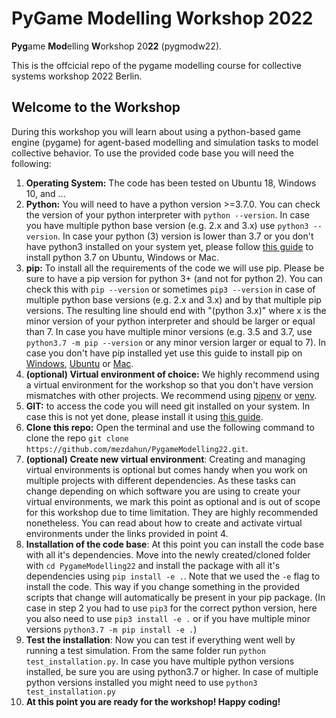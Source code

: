 # **PyGame Modelling Workshop 2022**

**Pyg**ame **Mod**elling **W**orkshop 20**22** (pygmodw22).

This is the offcicial repo of the pygame modelling course for collective systems workshop 2022 Berlin.

## Welcome to the Workshop
During this workshop you will learn about using a python-based game engine (pygame) for agent-based modelling and simulation tasks to model collective behavior.
To use the provided code base you will need the following:

1. **Operating System:** The code has been tested on Ubuntu 18, Windows 10, and ...
2. **Python:** You will need to have a python version >=3.7.0. You can check the version of your python interpreter with `python --version`. In case you have multiple python base version (e.g. 2.x and 3.x) use `python3 --version`. In case your python (3) version is lower than 3.7 or you don't have python3 installed on your system yet, please follow [this guide](https://www.geeksforgeeks.org/download-and-install-python-3-latest-version/) to install python 3.7 on Ubuntu, Windows or Mac.
3. **pip:** To install all the requirements of the code we will use pip. Please be sure to have a pip version for python 3+ (and not for python 2). You can check this with `pip --version` or sometimes `pip3 --version` in case of multiple python base versions (e.g. 2.x and 3.x) and by that multiple pip versions. The resulting line should end with "(python 3.x)" where x is the minor version of your python interpreter and should be larger or equal than 7. In case you have multiple minor versions (e.g. 3.5 and 3.7, use `python3.7 -m pip --version` or any minor version larger or equal to 7). In case you don't have pip installed yet use this guide to install pip on [Windows](https://www.liquidweb.com/kb/install-pip-windows/), [Ubuntu](https://www.odoo.com/forum/help-1/how-to-install-pip-in-python-3-on-ubuntu-18-04-167715) or [Mac](https://www.geeksforgeeks.org/download-and-install-python-3-latest-version/#macos).
4. **(optional) Virtual environment of choice:** We highly recommend using a virtual environment for the workshop so that you don't have version mismatches with other projects. We recommend using [pipenv](https://pipenv.pypa.io/en/latest/) or [venv](https://docs.python.org/3/library/venv.html).
5. **GIT:** to access the code you will need git installed on your system. In case this is not yet done, please install it using [this guide](https://github.com/git-guides/install-git).
6. **Clone this repo:** Open the terminal and use the following command to clone the repo `git clone https://github.com/mezdahun/PygameModelling22.git`.
7. **(optional) Create new virtual environment**: Creating and managing virtual environments is optional but comes handy when you work on multiple projects with different dependencies. As these tasks can change depending on which software you are using to create your virtual environments, we mark this point as optional and is out of scope for this workshop due to time limitation. They are highly recommended nonetheless. You can read about how to create and activate virtual environments under the links provided in point 4.
9. **Installation of the code base**: At this point you can install the code base with all it's dependencies. Move into the newly created/cloned folder with `cd PygameModelling22` and install the package with all it's dependencies using `pip install -e .`. Note that we used the `-e` flag to install the code. This way if you change something in the provided scripts that change will automatically be present in your pip package. (In case in step 2 you had to use `pip3` for the correct python version, here you also need to use `pip3 install -e .` or if you have multiple minor versions `python3.7 -m pip install -e .`)
10. **Test the installation**: Now you can test if everything went well by running a test simulation. From the same folder run `python test_installation.py`. In case you have multiple python versions installed, be sure you are using python3.7 or higher. In case of multiple python versions installed you might need to use `python3 test_installation.py`
11. **At this point you are ready for the workshop! Happy coding!**
